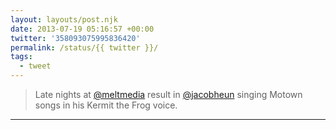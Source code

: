 ```yaml
---
layout: layouts/post.njk
date: 2013-07-19 05:16:57 +00:00
twitter: '358093075995836420'
permalink: /status/{{ twitter }}/
tags: 
  - tweet
---
```


> Late nights at [@meltmedia](https://twitter.com/meltmedia) result in [@jacobheun](https://twitter.com/jacobheun) singing Motown songs in his Kermit the Frog voice.

---
